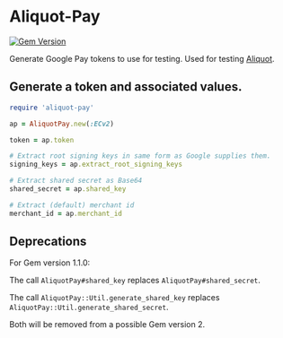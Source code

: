 # Aliquot-Pay

[![Gem Version](https://badge.fury.io/rb/aliquot-pay.svg)](https://badge.fury.io/rb/aliquot-pay)

Generate Google Pay tokens to use for testing.
Used for testing [Aliquot](https://github.com/clearhaus/aliquot).

## Generate a token and associated values.
```ruby
require 'aliquot-pay'

ap = AliquotPay.new(:ECv2)

token = ap.token

# Extract root signing keys in same form as Google supplies them.
signing_keys = ap.extract_root_signing_keys

# Extract shared secret as Base64
shared_secret = ap.shared_key

# Extract (default) merchant id
merchant_id = ap.merchant_id
```

## Deprecations

For Gem version 1.1.0:

The call `AliquotPay#shared_key` replaces `AliquotPay#shared_secret`.

The call `AliquotPay::Util.generate_shared_key` replaces `AliquotPay::Util.generate_shared_secret`.

Both will be removed from a possible Gem version 2.
